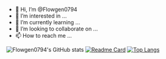 - 👋 Hi, I’m @Flowgen0794
- 👀 I’m interested in ...
- 🌱 I’m currently learning ...
- 💞️ I’m looking to collaborate on ...
- 📫 How to reach me ...

<!---
Flowgen0794/Flowgen0794 is a ✨ special ✨ repository because its `README.md` (this file) appears on your GitHub profile.
You can click the Preview link to take a look at your changes.
--->
![Flowgen0794's GitHub stats](https://github-readme-stats.vercel.app/api?username=Flowgen0794&show_icons=true&theme=radical)
[![Readme Card](https://github-readme-stats.vercel.app/api/pin/?username=Flowgen0794&repo=Machine-Learning=Project)](https://github.com/Flowgen0794/Machine-Learning-Project)
[![Top Langs](https://github-readme-stats.vercel.app/api/top-langs/?username=Flowgen0794&layout=compact)](https://github.com/Flowgen0794/Machine-Learning-Project)

